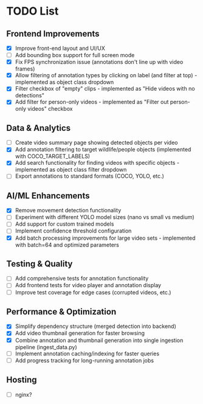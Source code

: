 
# TODO List

## Frontend Improvements
- [x] Improve front-end layout and UI/UX
- [ ] Add bounding box support for full screen mode
- [x] Fix FPS synchronization issue (annotations don't line up with video frames)
- [x] Allow filtering of annotation types by clicking on label (and filter at top) - implemented as object class dropdown
- [x] Filter checkbox of "empty" clips - implemented as "Hide videos with no detections"
- [x] Add filter for person-only videos - implemented as "Filter out person-only videos" checkbox

## Data & Analytics
- [ ] Create video summary page showing detected objects per video
- [x] Add annotation filtering to target wildlife/people objects (implemented with COCO_TARGET_LABELS)
- [x] Add search functionality for finding videos with specific objects - implemented as object class filter dropdown
- [ ] Export annotations to standard formats (COCO, YOLO, etc.)

## AI/ML Enhancements  
- [x] Remove movement detection functionality
- [ ] Experiment with different YOLO model sizes (nano vs small vs medium)
- [ ] Add support for custom trained models
- [ ] Implement confidence threshold configuration
- [x] Add batch processing improvements for large video sets - implemented with batch=64 and optimized parameters

## Testing & Quality
- [ ] Add comprehensive tests for annotation functionality
- [ ] Add frontend tests for video player and annotation display
- [ ] Improve test coverage for edge cases (corrupted videos, etc.)

## Performance & Optimization
- [x] Simplify dependency structure (merged detection into backend)
- [x] Add video thumbnail generation for faster browsing
- [x] Combine annotation and thumbnail generation into single ingestion pipeline (ingest_data.py)
- [ ] Implement annotation caching/indexing for faster queries
- [ ] Add progress tracking for long-running annotation jobs

## Hosting
- [ ] nginx?
